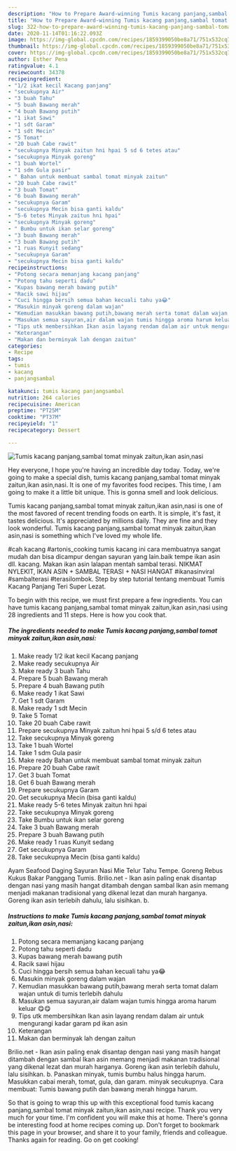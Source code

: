 ```yaml
---
description: "How to Prepare Award-winning Tumis kacang panjang,sambal tomat minyak zaitun,ikan asin,nasi"
title: "How to Prepare Award-winning Tumis kacang panjang,sambal tomat minyak zaitun,ikan asin,nasi"
slug: 322-how-to-prepare-award-winning-tumis-kacang-panjang-sambal-tomat-minyak-zaitun-ikan-asin-nasi
date: 2020-11-14T01:16:22.093Z
image: https://img-global.cpcdn.com/recipes/1859399050be8a71/751x532cq70/tumis-kacang-panjangsambal-tomat-minyak-zaitunikan-asinnasi-foto-resep-utama.jpg
thumbnail: https://img-global.cpcdn.com/recipes/1859399050be8a71/751x532cq70/tumis-kacang-panjangsambal-tomat-minyak-zaitunikan-asinnasi-foto-resep-utama.jpg
cover: https://img-global.cpcdn.com/recipes/1859399050be8a71/751x532cq70/tumis-kacang-panjangsambal-tomat-minyak-zaitunikan-asinnasi-foto-resep-utama.jpg
author: Esther Pena
ratingvalue: 4.1
reviewcount: 34378
recipeingredient:
- "1/2 ikat kecil Kacang panjang"
- "secukupnya Air"
- "3 buah Tahu"
- "5 buah Bawang merah"
- "4 buah Bawang putih"
- "1 ikat Sawi"
- "1 sdt Garam"
- "1 sdt Mecin"
- "5 Tomat"
- "20 buah Cabe rawit"
- "secukupnya Minyak zaitun hni hpai 5 sd 6 tetes atau"
- "secukupnya Minyak goreng"
- "1 buah Wortel"
- "1 sdm Gula pasir"
- " Bahan untuk membuat sambal tomat minyak zaitun"
- "20 buah Cabe rawit"
- "3 buah Tomat"
- "6 buah Bawang merah"
- "secukupnya Garam"
- "secukupnya Mecin bisa ganti kaldu"
- "5-6 tetes Minyak zaitun hni hpai"
- "secukupnya Minyak goreng"
- " Bumbu untuk ikan selar goreng"
- "3 buah Bawang merah"
- "3 buah Bawang putih"
- "1 ruas Kunyit sedang"
- "secukupnya Garam"
- "secukupnya Mecin bisa ganti kaldu"
recipeinstructions:
- "Potong secara memanjang kacang panjang"
- "Potong tahu seperti dadu"
- "Kupas bawang merah bawang putih"
- "Racik sawi hijau"
- "Cuci hingga bersih semua bahan kecuali tahu ya😂"
- "Masukin minyak goreng dalam wajan"
- "Kemudian masukkan bawang putih,bawang merah serta tomat dalam wajan untuk di tumis terlebih dahulu"
- "Masukan semua sayuran,air dalam wajan tumis hingga aroma harum keluar 😋😋"
- "Tips utk membersihkan Ikan asin layang rendam dalam air untuk mengurangi kadar garam pd ikan asin"
- "Keterangan"
- "Makan dan berminyak lah dengan zaitun"
categories:
- Recipe
tags:
- tumis
- kacang
- panjangsambal

katakunci: tumis kacang panjangsambal 
nutrition: 264 calories
recipecuisine: American
preptime: "PT25M"
cooktime: "PT37M"
recipeyield: "1"
recipecategory: Dessert

---
```



![Tumis kacang panjang,sambal tomat minyak zaitun,ikan asin,nasi](https://img-global.cpcdn.com/recipes/1859399050be8a71/751x532cq70/tumis-kacang-panjangsambal-tomat-minyak-zaitunikan-asinnasi-foto-resep-utama.jpg)

Hey everyone, I hope you're having an incredible day today. Today, we're going to make a special dish, tumis kacang panjang,sambal tomat minyak zaitun,ikan asin,nasi. It is one of my favorites food recipes. This time, I am going to make it a little bit unique. This is gonna smell and look delicious.

Tumis kacang panjang,sambal tomat minyak zaitun,ikan asin,nasi is one of the most favored of recent trending foods on earth. It is simple, it's fast, it tastes delicious. It's appreciated by millions daily. They are fine and they look wonderful. Tumis kacang panjang,sambal tomat minyak zaitun,ikan asin,nasi is something which I've loved my whole life.

#cah kacang #artonis_cooking tumis kacang ini cara membuatnya sangat mudah dan bisa dicampur dengan sayuran yang lain.baik tempe ikan asin dll. kacang. Makan ikan asin lalapan mentah sambal terasi. NIKMAT NYLEKIT, IKAN ASIN + SAMBAL TERASI + NASI HANGAT #ikanasinviral #sambalterasi #terasilombok. Step by step tutorial tentang membuat Tumis Kacang Panjang Teri Super Lezat.


To begin with this recipe, we must first prepare a few ingredients. You can have tumis kacang panjang,sambal tomat minyak zaitun,ikan asin,nasi using 28 ingredients and 11 steps. Here is how you cook that.

<!--inarticleads1-->

##### The ingredients needed to make Tumis kacang panjang,sambal tomat minyak zaitun,ikan asin,nasi:

1. Make ready 1/2 ikat kecil Kacang panjang
1. Make ready secukupnya Air
1. Make ready 3 buah Tahu
1. Prepare 5 buah Bawang merah
1. Prepare 4 buah Bawang putih
1. Make ready 1 ikat Sawi
1. Get 1 sdt Garam
1. Make ready 1 sdt Mecin
1. Take 5 Tomat
1. Take 20 buah Cabe rawit
1. Prepare secukupnya Minyak zaitun hni hpai 5 s/d 6 tetes atau
1. Take secukupnya Minyak goreng
1. Take 1 buah Wortel
1. Take 1 sdm Gula pasir
1. Make ready  Bahan untuk membuat sambal tomat minyak zaitun
1. Prepare 20 buah Cabe rawit
1. Get 3 buah Tomat
1. Get 6 buah Bawang merah
1. Prepare secukupnya Garam
1. Get secukupnya Mecin (bisa ganti kaldu)
1. Make ready 5-6 tetes Minyak zaitun hni hpai
1. Take secukupnya Minyak goreng
1. Take  Bumbu untuk ikan selar goreng
1. Take 3 buah Bawang merah
1. Prepare 3 buah Bawang putih
1. Make ready 1 ruas Kunyit sedang
1. Get secukupnya Garam
1. Take secukupnya Mecin (bisa ganti kaldu)


Ayam Seafood Daging Sayuran Nasi Mie Telur Tahu Tempe. Goreng Rebus Kukus Bakar Panggang Tumis. Brilio.net - Ikan asin paling enak disantap dengan nasi yang masih hangat ditambah dengan sambal Ikan asin memang menjadi makanan tradisional yang dikenal lezat dan murah harganya. Goreng ikan asin terlebih dahulu, lalu sisihkan. b. 

<!--inarticleads2-->

##### Instructions to make Tumis kacang panjang,sambal tomat minyak zaitun,ikan asin,nasi:

1. Potong secara memanjang kacang panjang
1. Potong tahu seperti dadu
1. Kupas bawang merah bawang putih
1. Racik sawi hijau
1. Cuci hingga bersih semua bahan kecuali tahu ya😂
1. Masukin minyak goreng dalam wajan
1. Kemudian masukkan bawang putih,bawang merah serta tomat dalam wajan untuk di tumis terlebih dahulu
1. Masukan semua sayuran,air dalam wajan tumis hingga aroma harum keluar 😋😋
1. Tips utk membersihkan Ikan asin layang rendam dalam air untuk mengurangi kadar garam pd ikan asin
1. Keterangan
1. Makan dan berminyak lah dengan zaitun


Brilio.net - Ikan asin paling enak disantap dengan nasi yang masih hangat ditambah dengan sambal Ikan asin memang menjadi makanan tradisional yang dikenal lezat dan murah harganya. Goreng ikan asin terlebih dahulu, lalu sisihkan. b. Panaskan minyak, tumis bumbu halus hingga harum. Masukkan cabai merah, tomat, gula, dan garam. minyak secukupnya. Cara membuat: Tumis bawang putih dan bawang merah hingga harum. 

So that is going to wrap this up with this exceptional food tumis kacang panjang,sambal tomat minyak zaitun,ikan asin,nasi recipe. Thank you very much for your time. I'm confident you will make this at home. There's gonna be interesting food at home recipes coming up. Don't forget to bookmark this page in your browser, and share it to your family, friends and colleague. Thanks again for reading. Go on get cooking!
